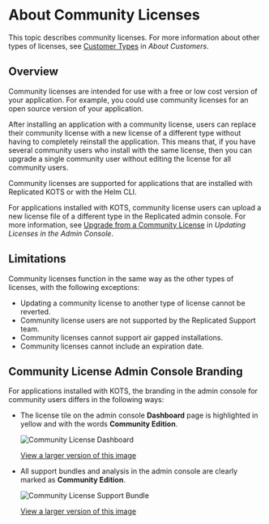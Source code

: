 # About Community Licenses

This topic describes community licenses. For more information about other types of licenses, see [Customer Types](licenses-about#customer-types) in _About Customers_.

## Overview

Community licenses are intended for use with a free or low cost version of your application. For example, you could use community licenses for an open source version of your application.

After installing an application with a community license, users can replace their community license with a new license of a different type without having to completely reinstall the application. This means that, if you have several community users who install with the same license, then you can upgrade a single community user without editing the license for all community users.

Community licenses are supported for applications that are installed with Replicated KOTS or with the Helm CLI.

For applications installed with KOTS, community license users can upload a new license file of a different type in the Replicated admin console. For more information, see [Upgrade from a Community License](/enterprise/updating-licenses#upgrade-from-a-community-license) in _Updating Licenses in the Admin Console_. 

## Limitations

Community licenses function in the same way as the other types of licenses, with the following
exceptions:

* Updating a community license to another type of license cannot be reverted.
* Community license users are not supported by the Replicated Support team.
* Community licenses cannot support air gapped installations.
* Community licenses cannot include an expiration date.

## Community License Admin Console Branding

For applications installed with KOTS, the branding in the admin console for community users differs in the following ways:

* The license tile on the admin console **Dashboard** page is highlighted in yellow and with the words **Community Edition**.

   ![Community License Dashboard](/images/community-license-dashboard.png)
   
   [View a larger version of this image](/images/community-license-dashboard.png)

* All support bundles and analysis in the admin console are clearly marked as **Community Edition**.

   ![Community License Support Bundle](/images/community-license-bundle.png)
   
   [View a larger version of this image](/images/community-license-bundle.png)